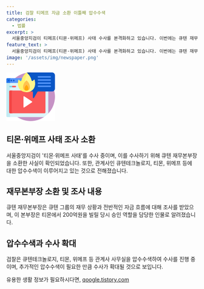 ```yaml
---
title: 검찰 티메프 자금 소환 이틀째 압수수색
categories:
  - 법률
excerpt: >
  서울중앙지검이 티메프(티몬·위메프) 사태 수사를 본격화하고 있습니다. 이번에는 큐텐 재무본부장인 이시준씨를 소환했으며, 관련사 측의 사무실도 압수수색 중입니다. 검찰은 큐텐그룹의 자금 관리와 전반적인 자금 흐름을 조사 중이며, 구 대표는 과거 티몬에서 큰 금액을 빌릴 때에도 이 본부장의 승인을 받았다고 밝혔습니다. 추가 압수수색으로 자료를 확보 중이며 사태의 전말이 밝혀질 전망입니다.
feature_text: >
  서울중앙지검이 티메프(티몬·위메프) 사태 수사를 본격화하고 있습니다. 이번에는 큐텐 재무본부장인 이시준씨를 소환했으며, 관련사 측의 사무실도 압수수색 중입니다. 검찰은 큐텐그룹의 자금 관리와 전반적인 자금 흐름을 조사 중이며, 구 대표는 과거 티몬에서 큰 금액을 빌릴 때에도 이 본부장의 승인을 받았다고 밝혔습니다. 추가 압수수색으로 자료를 확보 중이며 사태의 전말이 밝혀질 전망입니다.
image: '/assets/img/newspaper.png'
---
```


<p><img src="/assets/img/news.png" alt="rentncar 속보" /></p>

<h2 data-ke-size="size26">티몬·위메프 사태 조사 소환</h2>

<p data-ke-size="size16">서울중앙지검이 '티몬·위메프 사태'를 수사 중이며, 이를 수사하기 위해 큐텐 재무본부장을 소환한 사실이 확인되었습니다. 또한, 관계사인 큐텐테크놀로지, 티몬, 위메프 등에 대한 압수수색이 이루어지고 있는 것으로 전해졌습니다.</p>

<h2 data-ke-size="size26">재무본부장 소환 및 조사 내용</h2>

<p data-ke-size="size16">큐텐 재무본부장은 큐텐 그룹의 재무 상황과 전반적인 자금 흐름에 대해 조사를 받았으며, 이 본부장은 티몬에서 200억원을 빌릴 당시 승인 역할을 담당한 인물로 알려졌습니다.</p>

<h2 data-ke-size="size26">압수수색과 수사 확대</h2>

<p data-ke-size="size16">검찰은 큐텐테크놀로지, 티몬, 위메프 등 관계사 사무실을 압수수색하여 수사를 진행 중이며, 추가적인 압수수색이 필요한 만큼 수사가 확대될 것으로 보입니다.</p>
유용한 생활 정보가 필요하시다면, <a href="https://qoogle.tistory.com" rel="dofollow">qoogle.tistory.com</a>


